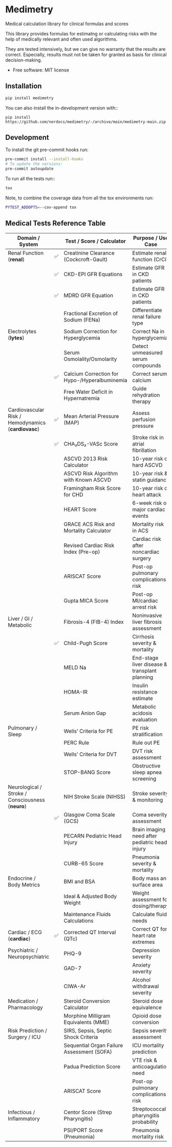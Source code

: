 # Medimetry

Medical calculation library for clinical formulas and scores

This library provides formulas for estimatng or calculating risks with the help of medically relevant and
often used algorithms.

They are tested intensively, but we can give no warranty that the results are correct. Especially, results must not
be taken for granted as basis for clinical decision-making.

* Free software: MIT license

## Installation

```bash
pip install medimetry
```

You can also install the in-development version with::

    pip install https://github.com/nerdocs/medimetry/-/archive/main/medimetry-main.zip


## Development

To install the git pre-commit hooks run:
```bash
pre-commit install --install-hooks
# To update the versions:
pre-commit autoupdate
```

To run all the tests run::

```bash
tox
```

Note, to combine the coverage data from all the tox environments run:

```bash
PYTEST_ADDOPTS=--cov-append tox
```

## Medical Tests Reference Table

| Domain / System                                     |   | Test / Score / Calculator                         | Purpose / Use Case                             |
|-----------------------------------------------------|---|---------------------------------------------------|------------------------------------------------|
| Renal Function (**renal**)                          | ✅ | Creatinine Clearance (Cockcroft-Gault)            | Estimate renal function (CrCl)                 |
|                                                     | ✅ | CKD-EPI GFR Equations                             | Estimate GFR in CKD patients                   |
|                                                     | ✅ | MDRD GFR Equation                                 | Estimate GFR in CKD patients                   |
|                                                     |   | Fractional Excretion of Sodium (FENa)             | Differentiate renal failure type               |
| Electrolytes (**lytes**)                            |   | Sodium Correction for Hyperglycemia               | Correct Na in hyperglycemia                    |
|                                                     |   | Serum Osmolality/Osmolarity                       | Detect unmeasured serum compounds              |
|                                                     | ✅ | Calcium Correction for Hypo-/Hyperalbuminemia     | Correct serum calcium                          |
|                                                     |   | Free Water Deficit in Hypernatremia               | Guide rehydration therapy                      |
| Cardiovascular Risk / Hemodynamics (**cardiovasc**) | ✅ | Mean Arterial Pressure (MAP)                      | Assess perfusion pressure                      |
|                                                     | ✅ | CHA₂DS₂-VASc Score                                | Stroke risk in atrial fibrillation             |
|                                                     |   | ASCVD 2013 Risk Calculator                        | 10-year risk of hard ASCVD                     |
|                                                     |   | ASCVD Risk Algorithm with Known ASCVD             | 10-year risk & statin guidance                 |
|                                                     |   | Framingham Risk Score for CHD                     | 10-year risk of heart attack                   |
|                                                     |   | HEART Score                                       | 6-week risk of major cardiac events            |
|                                                     |   | GRACE ACS Risk and Mortality Calculator           | Mortality risk in ACS                          |
|                                                     |   | Revised Cardiac Risk Index (Pre-op)               | Cardiac risk after noncardiac surgery          |
|                                                     |   | ARISCAT Score                                     | Post-op pulmonary complications risk           |
|                                                     |   | Gupta MICA Score                                  | Post-op MI/cardiac arrest risk                 |
| Liver / GI / Metabolic                              |   | Fibrosis-4 (FIB-4) Index                          | Noninvasive liver fibrosis assessment          |
|                                                     | ✅ | Child-Pugh Score                                  | Cirrhosis severity & mortality                 |
|                                                     |   | MELD Na                                           | End-stage liver disease & transplant planning  |
|                                                     |   | HOMA-IR                                           | Insulin resistance estimate                    |
|                                                     |   | Serum Anion Gap                                   | Metabolic acidosis evaluation                  |
| Pulmonary / Sleep                                   |   | Wells’ Criteria for PE                            | PE risk stratification                         |
|                                                     |   | PERC Rule                                         | Rule out PE                                    |
|                                                     |   | Wells’ Criteria for DVT                           | DVT risk assessment                            |
|                                                     |   | STOP-BANG Score                                   | Obstructive sleep apnea screening              |
| Neurological / Stroke / Consciousness (**neuro**)   |   | NIH Stroke Scale (NIHSS)                          | Stroke severity & monitoring                   |
|                                                     | ✅ | Glasgow Coma Scale (GCS)                          | Coma severity assessment                       |
|                                                     |   | PECARN Pediatric Head Injury                      | Brain imaging need after pediatric head injury |
|                                                     |   | CURB-65 Score                                     | Pneumonia severity & mortality                 |
| Endocrine / Body Metrics                            |   | BMI and BSA                                       | Body mass and surface area                     |
|                                                     |   | Ideal & Adjusted Body Weight                      | Weight assessment for dosing/therapy           |
|                                                     |   | Maintenance Fluids Calculations                   | Calculate fluid needs                          |
| Cardiac / ECG  (**cardiac**)                        | ✅ | Corrected QT Interval (QTc)                       | Correct QT for heart rate extremes             |
| Psychiatric / Neuropsychiatric                      |   | PHQ-9                                             | Depression severity                            |
|                                                     |   | GAD-7                                             | Anxiety severity                               |
|                                                     |   | CIWA-Ar                                           | Alcohol withdrawal severity                    |
| Medication / Pharmacology                           |   | Steroid Conversion Calculator                     | Steroid dose equivalence                       |
|                                                     |   | Morphine Milligram Equivalents (MME)              | Opioid dose conversion                         |
| Risk Prediction / Surgery / ICU                     |   | SIRS, Sepsis, Septic Shock Criteria               | Sepsis severity assessment                     |
|                                                     |   | Sequential Organ Failure Assessment (SOFA)        | ICU mortality prediction                       |
|                                                     |   | Padua Prediction Score                            | VTE risk & anticoagulation need                |
|                                                     |   | ARISCAT Score                                     | Post-op pulmonary complications risk           |
| Infectious / Inflammatory                           |   | Centor Score (Strep Pharyngitis)                  | Streptococcal pharyngitis probability          |
|                                                     |   | PSI/PORT Score (Pneumonia)                        | Pneumonia mortality risk                       |
